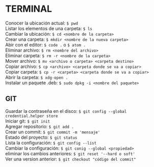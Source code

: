 # TERMINAL

Conocer la ubicación actual: `$ pwd`<br>
Listar los elementos de una carpeta: `$ ls`<br>
Cambiar la ubicación: `$ cd <nombre de la carpeta>`<br>
Crear una carpeta: `$ mkdir <nombre de la nueva carpeta>`<br>
Abir con el editor: `$ code .` o `$ atom .`<br>
Eliminar archivo: `$ rm <nombre del archivo>`<br>
Eliminar carpeta: `$ rm -r <nombre de la carpeta>`<br>
Mover archivo: `$ mv <archivo o carpeta> <carpeta destino>`<br>
Copiar archivo: `$ cp <archivo> <carpeta donde se va a copiar>`<br>
Copiar carpeta: `$ cp -r <carpeta> <carpeta donde se va a copiar>`<br>
Abrir la carpeta: `$ xdg-open .` <br>
Instalar un paquete .deb: `$ sudo dpkg -i <nombre del paquete>`

## GIT

Guardar la contraseña en el disco: `$ git config --global credential.helper store`<br>
Iniciar git: `$ git init` <br>
Agregar repositorio: `$ git add .` <br>
Crear un commit: `$ git commit -m 'mensaje'`<br>
Estado del proyecto: `$ git status`<br>
Lista la configuración: `$ git config --list`<br>
Cambiar la configuración: `$ git conig --global <propiedad>`<br>
eliminar los cambios anteriores: `$ git reset '--hard o soft'`<br>
Ver una version anterior: `$ git checkout "código del commit"`<br>
